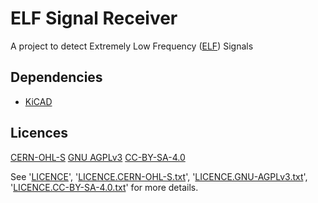 # ELF Signal Receiver
A project to detect Extremely Low Frequency ([ELF](https://en.wikipedia.org/wiki/Extremely_low_frequency)) Signals

## Dependencies
- [KiCAD](https://kicad.org)

## Licences
[CERN-OHL-S](https://ohwr.org/cern_ohl_s_v2.txt)
[GNU AGPLv3](https://www.gnu.org/licenses/gpl-3.0.txt)
[CC-BY-SA-4.0](https://creativecommons.org/licenses/by-sa/4.0/legalcode)


See '[LICENCE](/LICENCE)', '[LICENCE.CERN-OHL-S.txt](/LICENCE.CERN-OHL-S.txt)', '[LICENCE.GNU-AGPLv3.txt](/LICENCE.GNU-AGPLv3.txt)', '[LICENCE.CC-BY-SA-4.0.txt](/LICENCE.CC-BY-SA-4.0.txt)' for more details.
